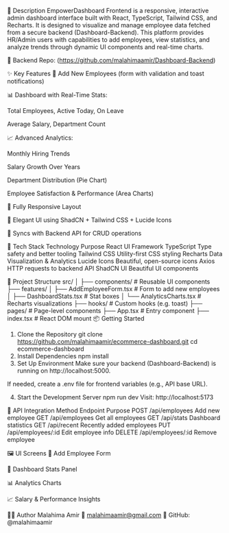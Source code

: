 📄 Description
EmpowerDashboard Frontend is a responsive, interactive admin dashboard interface built with React, TypeScript, Tailwind CSS, and Recharts. It is designed to visualize and manage employee data fetched from a secure backend (Dashboard-Backend).
This platform provides HR/Admin users with capabilities to add employees, view statistics, and analyze trends through dynamic UI components and real-time charts.

🔗 Backend Repo: (https://github.com/malahimaamir/Dashboard-Backend)

✨ Key Features
👤 Add New Employees (form with validation and toast notifications)

📊 Dashboard with Real-Time Stats:

Total Employees, Active Today, On Leave

Average Salary, Department Count

📈 Advanced Analytics:

Monthly Hiring Trends

Salary Growth Over Years

Department Distribution (Pie Chart)

Employee Satisfaction & Performance (Area Charts)

📱 Fully Responsive Layout

🎨 Elegant UI using ShadCN + Tailwind CSS + Lucide Icons

🔄 Syncs with Backend API for CRUD operations

🧱 Tech Stack
Technology	Purpose
React	UI Framework
TypeScript	Type safety and better tooling
Tailwind CSS	Utility-first CSS styling
Recharts	Data Visualization & Analytics
Lucide Icons	Beautiful, open-source icons
Axios	HTTP requests to backend API
ShadCN UI	Beautiful UI components

📁 Project Structure
src/
│
├── components/            # Reusable UI components
├── features/
│   ├── AddEmployeeForm.tsx      # Form to add new employees
│   ├── DashboardStats.tsx       # Stat boxes
│   └── AnalyticsCharts.tsx      # Recharts visualizations
├── hooks/                # Custom hooks (e.g. toast)
├── pages/                # Page-level components
├── App.tsx               # Entry component
├── index.tsx             # React DOM mount
📦 Getting Started
1. Clone the Repository
git clone https://github.com/malahimaamir/ecommerce-dashboard.git
cd ecommerce-dashboard
2. Install Dependencies
npm install
3. Set Up Environment
Make sure your backend (Dashboard-Backend) is running on http://localhost:5000.

If needed, create a .env file for frontend variables (e.g., API base URL).

4. Start the Development Server
npm run dev
Visit: http://localhost:5173

🔗 API Integration
Method	Endpoint	Purpose
POST	/api/employees	Add new employee
GET	/api/employees	Get all employees
GET	/api/stats	Dashboard statistics
GET	/api/recent	Recently added employees
PUT	/api/employees/:id	Edit employee info
DELETE	/api/employees/:id	Remove employee

🖼️ UI Screens
📇 Add Employee Form

📌 Dashboard Stats Panel

📊 Analytics Charts

📈 Salary & Performance Insights

🙋‍♀️ Author
Malahima Amir
📧 malahimaamir@gmail.com
🔗 GitHub: @malahimaamir

